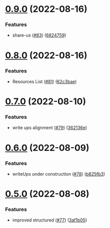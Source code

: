 # [0.9.0](https://github.com/thecyberworld/thecyberhub.org/compare/v0.8.0...v0.9.0) (2022-08-16)


### Features

* share-us ([#83](https://github.com/thecyberworld/thecyberhub.org/issues/83)) ([6824759](https://github.com/thecyberworld/thecyberhub.org/commit/6824759bdca612033793cd26b57bc8ee74055609))



# [0.8.0](https://github.com/thecyberworld/thecyberhub.org/compare/v0.7.0...v0.8.0) (2022-08-16)


### Features

* Resources List ([#81](https://github.com/thecyberworld/thecyberhub.org/issues/81)) ([62c3bae](https://github.com/thecyberworld/thecyberhub.org/commit/62c3baec14b29c24e63135631b15f6854f33502c))



# [0.7.0](https://github.com/thecyberworld/thecyberhub.org/compare/v0.6.0...v0.7.0) (2022-08-10)


### Features

* write ups alignment ([#79](https://github.com/thecyberworld/thecyberhub.org/issues/79)) ([362136e](https://github.com/thecyberworld/thecyberhub.org/commit/362136e0d6f8ee0bb224f2d66b8208f22e25bbc7))



# [0.6.0](https://github.com/thecyberworld/thecyberhub.org/compare/v0.5.0...v0.6.0) (2022-08-09)


### Features

* writeUps under construction ([#78](https://github.com/thecyberworld/thecyberhub.org/issues/78)) ([b825fb3](https://github.com/thecyberworld/thecyberhub.org/commit/b825fb3e26b131793544b0fee6c09bc5cb543907))



# [0.5.0](https://github.com/thecyberworld/thecyberhub.org/compare/v0.4.1...v0.5.0) (2022-08-08)


### Features

* improved structured ([#77](https://github.com/thecyberworld/thecyberhub.org/issues/77)) ([3af1b05](https://github.com/thecyberworld/thecyberhub.org/commit/3af1b059a0260f4f3f46b6a3d1f7542b8d1a1030))



